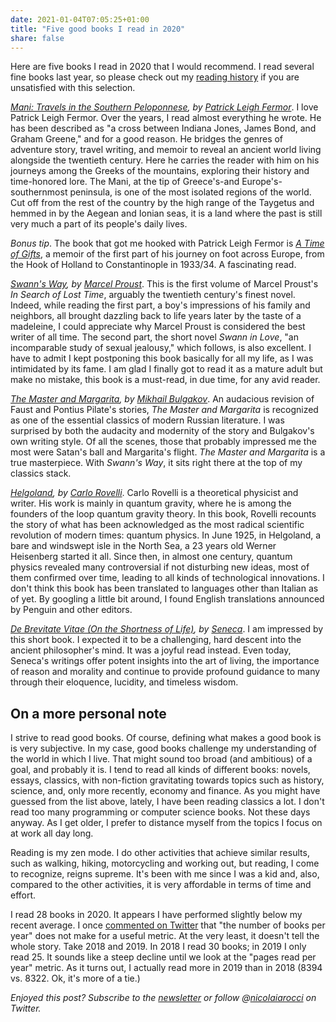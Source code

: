 ```yaml
---
date: 2021-01-04T07:05:25+01:00
title: "Five good books I read in 2020"
share: false
---
```

Here are five books I read in 2020 that I would recommend. I read several fine
books last year, so please check out my [reading history][1] if you are unsatisfied
with this selection. 

*[Mani: Travels in the Southern Peloponnese][mani], by [Patrick Leigh
Fermor][plf]*. I love Patrick Leigh Fermor. Over the years, I read almost
everything he wrote. He has been described as "a cross between Indiana Jones,
James Bond, and Graham Greene," and for a good reason. He bridges the genres of
adventure story, travel writing, and memoir to reveal an ancient world living
alongside the twentieth century. Here he carries the reader with him on his
journeys among the Greeks of the mountains, exploring their history and
time-honored lore. The Mani, at the tip of Greece's-and Europe's-southernmost
peninsula, is one of the most isolated regions of the world. Cut off from the
rest of the country by the high range of the Taygetus and hemmed in by the
Aegean and Ionian seas, it is a land where the past is still very much a part
of its people's daily lives. 

*Bonus tip*. The book that got me hooked with Patrick Leigh Fermor is *[A Time of
Gifts][atog]*, a memoir of the first part of his journey on foot across Europe,
from the Hook of Holland to Constantinople in 1933/34. A fascinating read.

*[Swann's Way][sw], by [Marcel Proust][mp]*. This is the first volume of Marcel
Proust's *In Search of Lost Time*, arguably the twentieth century's finest novel.
Indeed, while reading the first part, a boy's impressions of his family and
neighbors, all brought dazzling back to life years later by the taste of
a madeleine, I could appreciate why Marcel Proust is considered the best writer
of all time. The second part, the short novel *Swann in Love*, "an incomparable
study of sexual jealousy," which follows, is also excellent. I have to admit
I kept postponing this book basically for all my life, as I was intimidated by
its fame. I am glad I finally got to read it as a mature adult but make no
mistake, this book is a must-read, in due time, for any avid reader. 

*[The Master and Margarita][mm], by [Mikhail Bulgakov][mb]*. An audacious
revision of Faust and Pontius Pilate's stories, *The Master and Margarita* is
recognized as one of the essential classics of modern Russian literature. I was
surprised by both the audacity and modernity of the story and Bulgakov's own
writing style. Of all the scenes, those that probably impressed me the most
were Satan's ball and Margarita's flight. *The Master and Margarita* is a true
masterpiece. With *Swann's Way*, it sits right there at the top of my classics
stack.

*[Helgoland][hl], by [Carlo Rovelli][cr]*. Carlo Rovelli is a theoretical
physicist and writer. His work is mainly in quantum gravity, where he is among
the founders of the loop quantum gravity theory. In this book, Rovelli
recounts the story of what has been acknowledged as the most radical scientific
revolution of modern times: quantum physics. In June 1925, in Helgoland, a bare
and windswept isle in the North Sea, a 23 years old Werner Heisenberg started
it all. Since then, in almost one century, quantum physics revealed many
controversial if not disturbing new ideas, most of them confirmed over time,
leading to all kinds of technological innovations. I don't think this book has
been translated to languages other than Italian as of yet. By googling a little
bit around, I found English translations announced by Penguin and other
editors.

*[De Brevitate Vitae (On the Shortness of Life)][sl], by [Seneca][s]*. I am
impressed by this short book. I expected it to be a challenging, hard descent
into the ancient philosopher's mind. It was a joyful read instead. Even today,
Seneca's writings offer potent insights into the art of living, the importance
of reason and morality and continue to provide profound guidance to many
through their eloquence, lucidity, and timeless wisdom.

## On a more personal note
I strive to read good books. Of course, defining what makes a good book is is
very subjective. In my case, good books challenge my understanding of the world
in which I live. That might sound too broad (and ambitious) of a goal, and
probably it is. I tend to read all kinds of different books: novels, essays,
classics, with non-fiction gravitating towards topics such as history, science,
and, only more recently, economy and finance. As you might have guessed from
the list above, lately, I have been reading classics a lot. I don't read too
many programming or computer science books. Not these days anyway. As I get
older, I prefer to distance myself from the topics I focus on at work all day
long. 

Reading is my zen mode. I do other activities that achieve similar results,
such as walking, hiking, motorcycling and working out, but reading, I come to
recognize, reigns supreme. It's been with me since I was a kid and, also,
compared to the other activities, it is very affordable in terms of time and
effort.

I read 28 books in 2020. It appears I have performed slightly below my recent
average. I once [commented on Twitter][m] that "the number of books per year"
does not make for a useful metric. At the very least, it doesn't tell the whole
story. Take 2018 and 2019. In 2018 I read 30 books; in 2019 I only read 25. It
sounds like a steep decline until we look at the "pages read per year" metric.
As it turns out, I actually read more in 2019 than in 2018 (8394 vs. 8322. Ok,
it's more of a tie.)

*Enjoyed this post? Subscribe to the [newsletter][nl] or follow @[nicolaiarocci][tw] on Twitter.*

 [1]: https://nicolaiarocci.com/books-i-have-read/
 [mani]: https://en.wikipedia.org/wiki/Mani%3A_Travels_in_the_Southern_Peloponnese
 [plf]: https://en.wikipedia.org/wiki/Patrick_Leigh_Fermor
 [atog]: https://en.wikipedia.org/wiki/A_Time_of_Gifts
 [sw]: https://en.wikipedia.org/wiki/In_Search_of_Lost_Time#Volume_One:_Swann's_Way
 [mp]: https://en.wikipedia.org/wiki/Marcel_Proust
 [mm]: https://en.wikipedia.org/wiki/The_Master_and_Margarita
 [mb]: https://en.wikipedia.org/wiki/Mikhail_Bulgakov
 [hl]: https://en.wikipedia.org/wiki/Helgoland_(book)
 [cr]: https://en.wikipedia.org/wiki/Carlo_Rovelli
 [hh]: https://en.wikipedia.org/wiki/HHhH
 [lb]: https://en.wikipedia.org/wiki/Laurent_Binet
 [sl]: https://en.wikipedia.org/wiki/De_Brevitate_Vitae_%28Seneca%29 
 [s]:  https://en.wikipedia.org/wiki/Seneca_the_Younger
 [m]: https://twitter.com/nicolaiarocci/status/1214857647314362368?s=20
 [gn]: https://www.gatesnotes.com/About-Bill-Gates/Holiday-Books-2020
 [tw]: http://twitter.com/nicolaiarocci
 [nl]: http://eepurl.com/b-_Pzz

